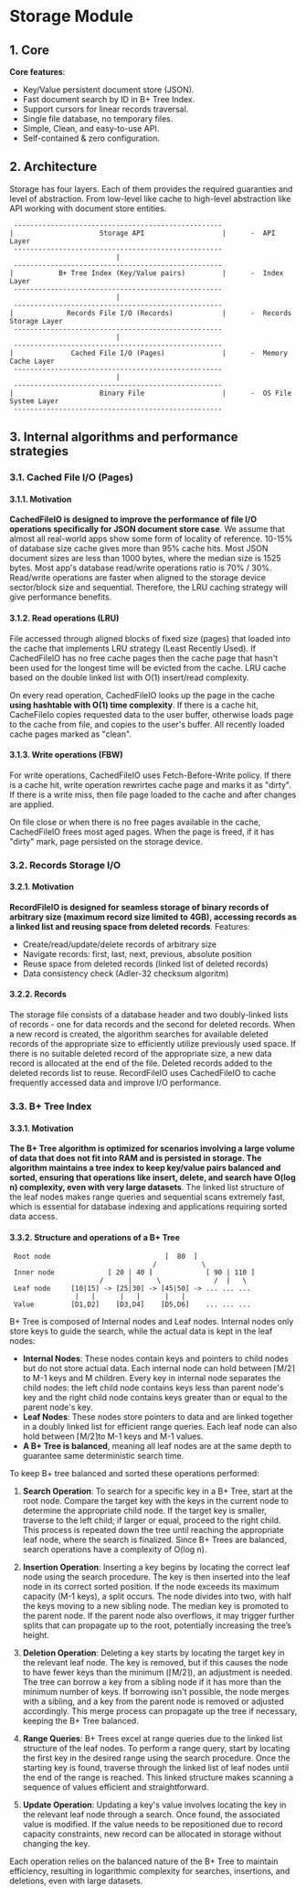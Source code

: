 ﻿﻿
# Storage Module

## 1. Core

**Core features**:
- Key/Value persistent document store (JSON).
- Fast document search by ID in B+ Tree Index.
- Support cursors for linear records traversal.
- Single file database, no temporary files.
- Simple, Clean, and easy-to-use API.
- Self-contained & zero configuration.


## 2. Architecture

Storage has four layers. Each of them provides the required guaranties 
and level of abstraction. From low-level like cache to high-level
abstraction like API working with document store entities.

     ---------------------------------------------------
    |                     Storage API                   |      -  API Layer
     ---------------------------------------------------     
                              |
     ---------------------------------------------------
    |           B+ Tree Index (Key/Value pairs)         |      -  Index Layer 
     ---------------------------------------------------
                              |     
     ---------------------------------------------------
    |             Records File I/O (Records)            |      -  Records Storage Layer
     ---------------------------------------------------
                              |                           
     ---------------------------------------------------
    |              Cached File I/O (Pages)              |      -  Memory Cache Layer
     ---------------------------------------------------
                              |
     ---------------------------------------------------
    |                     Binary File                   |      -  OS File System Layer
     --------------------------------------------------- 




## 3. Internal algorithms and performance strategies

### 3.1. Cached File I/O (Pages)

#### 3.1.1. Motivation

**CachedFileIO is designed to improve the performance of file I/O 
operations specifically for JSON document store case**. We assume 
that almost all real-world apps show some form of locality of 
reference. 10-15% of database size cache gives more than 95% 
cache hits. Most JSON document sizes are less than 1000 bytes, 
where the median size is 1525 bytes. Most app's database read/write 
operations ratio is 70% / 30%. Read/write operations are faster 
when aligned to the storage device sector/block size and sequential. 
Therefore, the LRU caching strategy will give performance benefits.


#### 3.1.2. Read operations (LRU)
 
File accessed through aligned blocks of fixed size (pages) that 
loaded into the cache that implements LRU strategy (Least Recently 
Used). If CachedFileIO has no free cache pages then the cache page that 
hasn't been used for the longest time will be evicted from the cache.
LRU cache based on the double linked list with O(1) insert/read complexity.

On every read operation, CachedFileIO looks up the page in the cache
**using hashtable with O(1) time complexity**. If there is a cache hit, 
CacheFileIo copies requested data to the user buffer, otherwise loads
page to the cache from file, and copies to the user's buffer. All 
recently loaded cache pages marked as "clean".


#### 3.1.3. Write operations (FBW)

For write operations, CachedFileIO uses Fetch-Before-Write policy.
If there is a cache hit, write operation rewrirtes cache page
and marks it as "dirty". If there is a write miss, then file 
page loaded to the cache and after changes are applied.

On file close or when there is no free pages available in the
cache, CachedFileIO frees most aged pages. When the page is freed,
if it has "dirty" mark, page persisted on the storage device.


### 3.2. Records Storage I/O

#### 3.2.1. Motivation

**RecordFileIO is designed for seamless storage of binary records of
arbitrary size (maximum record size limited to 4GB), accessing records as
a linked list and reusing space from deleted records**. Features:
- Create/read/update/delete records of arbitrary size
- Navigate records: first, last, next, previous, absolute position
- Reuse space from deleted records (linked list of deleted records)
- Data consistency check (Adler-32 checksum algoritm)

#### 3.2.2. Records

The storage file consists of a database header and two doubly-linked lists
of records - one for data records and the second for deleted records.
When a new record is created, the algorithm searches for available deleted records
of the appropriate size to efficiently utilize previously used space. If there is no
suitable deleted record of the appropriate size, a new data record is allocated
at the end of the file. Deleted records added to the deleted records list to reuse.
RecordFileIO uses CachedFileIO to cache frequently accessed data and improve I/O performance.




### 3.3. B+ Tree Index

#### 3.3.1. Motivation

**The B+ Tree algorithm is optimized for scenarios involving a large volume of data that 
does not fit into RAM and is persisted in storage. The algorithm maintains a tree index 
to keep key/value pairs balanced and sorted, ensuring that operations like insert, delete, 
and search have O(log n) complexity, even with very large datasets**. The linked list structure 
of the leaf nodes makes range queries and sequential scans extremely fast, which is essential
for database indexing and applications requiring sorted data access.

#### 3.3.2. Structure and operations of a B+ Tree

     Root node                            [  80  ]
                                       /           \
     Inner node             [ 20 | 40 ]             [ 90 | 110 ]
                          /      |      \             /  |   \
     Leaf node     [10|15] -> [25|30] -> [45|50] -> ... ... ...
                    |   |      |   |      |   |
     Value         [D1,D2]    [D3,D4]    [D5,D6]    ... ... ...
      


B+ Tree is composed of Internal nodes and Leaf nodes. Internal nodes only store keys to guide the search, 
while the actual data is kept in the leaf nodes:
- **Internal Nodes**: These nodes contain keys and pointers to child nodes but do not store 
  actual data. Each internal node can hold between ⌈M/2⌉ to M-1 keys and M children. Every key in internal
  node separates the child nodes: the left child node contains keys less than parent node's key 
  and the right child node contains keys greater than or equal to the parent node's key.
- **Leaf Nodes**: These nodes store pointers to data and are linked together in a doubly linked 
  list for efficient range queries. Each leaf node can also hold between ⌈M/2⌉to M-1 keys and M-1 values. 
- **A B+ Tree is balanced**, meaning all leaf nodes are at the same depth to guarantee same deterministic
  search time.

To keep B+ tree balanced and sorted these operations performed:

1. **Search Operation**: To search for a specific key in a B+ Tree, start at the root node. Compare 
   the target key with the keys in the current node to determine the appropriate child node. 
   If the target key is smaller, traverse to the left child; if larger or equal, proceed to the 
   right child. This process is repeated down the tree until reaching the appropriate leaf node, 
   where the search is finalized. Since B+ Trees are balanced, search operations have a complexity 
   of O(log n).

2. **Insertion Operation**: Inserting a key begins by locating the correct leaf node using the search 
   procedure. The key is then inserted into the leaf node in its correct sorted position. If the node 
   exceeds its maximum capacity (M-1 keys), a split occurs. The node divides into two, with half the 
   keys moving to a new sibling node. The median key is promoted to the parent node. If the parent 
   node also overflows, it may trigger further splits that can propagate up to the root, potentially 
   increasing the tree’s height.

3. **Deletion Operation**: Deleting a key starts by locating the target key in the relevant leaf node. 
   The key is removed, but if this causes the node to have fewer keys than the minimum (⌈M/2⌉), 
   an adjustment is needed. The tree can borrow a key from a sibling node if it has more than the 
   minimum number of keys. If borrowing isn't possible, the node merges with a sibling, and a key 
   from the parent node is removed or adjusted accordingly. This merge process can propagate up 
   the tree if necessary, keeping the B+ Tree balanced.

4. **Range Queries**: B+ Trees excel at range queries due to the linked list structure of the leaf nodes. 
   To perform a range query, start by locating the first key in the desired range using the 
   search procedure. Once the starting key is found, traverse through the linked list of leaf 
   nodes until the end of the range is reached. This linked structure makes scanning a sequence 
   of values efficient and straightforward.

5. **Update Operation**: Updating a key's value involves locating the key in the relevant leaf node 
   through a search. Once found, the associated value is modified. If the value needs to be repositioned 
   due to record capacity constraints, new record can be allocated in storage without changing the key.

Each operation relies on the balanced nature of the B+ Tree to maintain efficiency, resulting in 
logarithmic complexity for searches, insertions, and deletions, even with large datasets.
